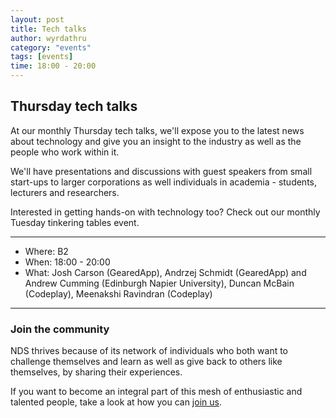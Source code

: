 ```yaml
---
layout: post
title: Tech talks
author: wyrdathru
category: "events"
tags: [events]
time: 18:00 - 20:00
---
```

## Thursday tech talks
At our monthly Thursday tech talks, we'll expose you to the latest news about technology and give you an insight to the industry as well as the people who work within it. 

We'll have presentations and discussions with guest speakers from small start-ups to larger corporations as well individuals in academia - students, lecturers and researchers.

Interested in getting hands-on with technology too? Check out our monthly Tuesday tinkering tables event.

---

- Where: B2
- When: 18:00 - 20:00
- What: Josh Carson (GearedApp), Andrzej Schmidt (GearedApp) and Andrew Cumming (Edinburgh Napier University), Duncan McBain (Codeplay), Meenakshi Ravindran (Codeplay)

---

### Join the community

NDS thrives because of its network of individuals who both want to challenge themselves and learn as well as give back to others like themselves, by sharing their experiences.

If you want to become an integral part of this mesh of enthusiastic and talented people, take a look at how you can <a href="http://napierdevsoc.uk/join/index.html">join us</a>.